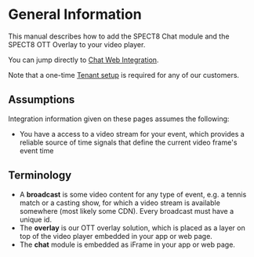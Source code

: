# General Information

This manual describes how to add the SPECT8 Chat module and the SPECT8 OTT Overlay to your video player.

<!-- You can jump directly to [Web Integration](web-integration.md) or [Android Integration](android-integration.md). -->

You can jump directly to [Chat Web Integration](chat-web-integration).

Note that a one-time [Tenant setup](tenant-setup.md) is required for any of our customers.

## Assumptions

Integration information given on these pages assumes the following:

- You have a access to a video stream for your event, which provides a reliable
  source of time signals that define the current video frame's event time

## Terminology

- A **broadcast** is some video content for any type of event, e.g. a tennis match or a casting show,
  for which a video stream is available somewhere (most likely some CDN). Every broadcast must have a
  unique id.
- The **overlay** is our OTT overlay solution, which is placed as a layer on top of the video player
  embedded in your app or web page.
- The **chat** module is embedded as iFrame in your app or web page.
